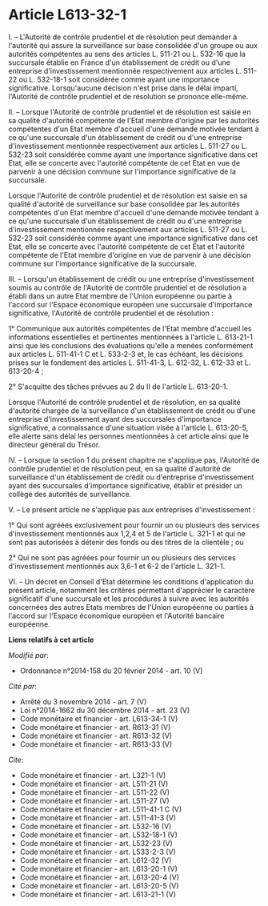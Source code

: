 # Article L613-32-1

I. – L'Autorité de contrôle prudentiel et de résolution peut demander à l'autorité qui assure la surveillance sur base
consolidée d'un groupe ou aux autorités compétentes au sens des articles L. 511-21 ou L. 532-16 que la succursale établie en
France d'un établissement de crédit ou d'une entreprise d'investissement mentionnée respectivement aux articles L. 511-22 ou
L. 532-18-1 soit considérée comme ayant une importance significative. Lorsqu'aucune décision n'est prise dans le délai
imparti, l'Autorité de contrôle prudentiel et de résolution se prononce elle-même.

II. – Lorsque l'Autorité de contrôle prudentiel et de résolution est saisie en sa qualité d'autorité compétente de l'Etat
membre d'origine par les autorités compétentes d'un Etat membre d'accueil d'une demande motivée tendant à ce qu'une
succursale d'un établissement de crédit ou d'une entreprise d'investissement mentionnée respectivement aux articles L. 511-27
ou L. 532-23 soit considérée comme ayant une importance significative dans cet Etat, elle se concerte avec l'autorité
compétente de cet Etat en vue de parvenir à une décision commune sur l'importance significative de la succursale.

Lorsque l'Autorité de contrôle prudentiel et de résolution est saisie en sa qualité d'autorité de surveillance sur base
consolidée par les autorités compétentes d'un Etat membre d'accueil d'une demande motivée tendant à ce qu'une succursale d'un
établissement de crédit ou d'une entreprise d'investissement mentionnée respectivement aux articles L. 511-27 ou L. 532-23
soit considérée comme ayant une importance significative dans cet Etat, elle se concerte avec l'autorité compétente de cet
Etat et l'autorité compétente de l'Etat membre d'origine en vue de parvenir à une décision commune sur l'importance
significative de la succursale.

III. – Lorsqu'un établissement de crédit ou une entreprise d'investissement soumis au contrôle de l'Autorité de contrôle
prudentiel et de résolution a établi dans un autre Etat membre de l'Union européenne ou partie à l'accord sur l'Espace
économique européen une succursale d'importance significative, l'Autorité de contrôle prudentiel et de résolution :

1° Communique aux autorités compétentes de l'Etat membre d'accueil les informations essentielles et pertinentes mentionnées à
l'article L. 613-21-1 ainsi que les conclusions des évaluations qu'elle a menées conformément aux articles L. 511-41-1 C et
L. 533-2-3 et, le cas échéant, les décisions prises sur le fondement des articles L. 511-41-3, L. 612-32, L. 612-33 et L.
613-20-4 ;

2° S'acquitte des tâches prévues au 2 du II de l'article L. 613-20-1. 

Lorsque l'Autorité de contrôle prudentiel et de résolution, en sa qualité d'autorité chargée de la surveillance d'un
établissement de crédit ou d'une entreprise d'investissement ayant des succursales d'importance significative, a connaissance
d'une situation visée à l'article L. 613-20-5, elle alerte sans délai les personnes mentionnées à cet article ainsi que le
directeur général du Trésor.

IV. – Lorsque la section 1 du présent chapitre ne s'applique pas, l'Autorité de contrôle prudentiel et de résolution peut, en
sa qualité d'autorité de surveillance d'un établissement de crédit ou d'entreprise d'investissement ayant des succursales
d'importance significative, établir et présider un collège des autorités de surveillance.

V. – Le présent article ne s'applique pas aux entreprises d'investissement :

1° Qui sont agréées exclusivement pour fournir un ou plusieurs des services d'investissement mentionnés aux 1,2,4 et 5 de
l'article L. 321-1 et qui ne sont pas autorisées à détenir des fonds ou des titres de la clientèle ; ou

2° Qui ne sont pas agréées pour fournir un ou plusieurs des services d'investissement mentionnés aux 3,6-1 et 6-2 de
l'article L. 321-1.

VI. – Un décret en Conseil d'Etat détermine les conditions d'application du présent article, notamment les critères
permettant d'apprécier le caractère significatif d'une succursale et les procédures à suivre avec les autorités concernées
des autres Etats membres de l'Union européenne ou parties à l'accord sur l'Espace économique européen et l'Autorité bancaire
européenne.

**Liens relatifs à cet article**

_Modifié par_:

  - Ordonnance n°2014-158 du 20 février 2014 - art. 10 (V)

_Cité par_:

  - Arrêté du 3 novembre 2014 - art. 7 (V)
  - Loi n°2014-1662 du 30 décembre 2014 - art. 23 (V)
  - Code monétaire et financier - art. L613-34-1 (V)
  - Code monétaire et financier - art. R613-31 (V)
  - Code monétaire et financier - art. R613-32 (V)
  - Code monétaire et financier - art. R613-33 (V)

_Cite_:

  - Code monétaire et financier - art. L321-1 (V)
  - Code monétaire et financier - art. L511-21 (V)
  - Code monétaire et financier - art. L511-22 (V)
  - Code monétaire et financier - art. L511-27 (V)
  - Code monétaire et financier - art. L511-41-1 C (V)
  - Code monétaire et financier - art. L511-41-3 (V)
  - Code monétaire et financier - art. L532-16 (V)
  - Code monétaire et financier - art. L532-18-1 (V)
  - Code monétaire et financier - art. L532-23 (V)
  - Code monétaire et financier - art. L533-2-3 (V)
  - Code monétaire et financier - art. L612-32 (V)
  - Code monétaire et financier - art. L613-20-1 (V)
  - Code monétaire et financier - art. L613-20-4 (V)
  - Code monétaire et financier - art. L613-20-5 (V)
  - Code monétaire et financier - art. L613-21-1 (V)
